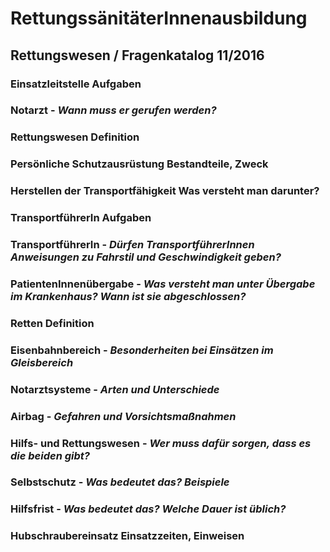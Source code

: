 # RettungssänitäterInnenausbildung
## Rettungswesen / Fragenkatalog 11/2016

### Einsatzleitstelle Aufgaben

### Notarzt - *Wann muss er gerufen werden?*

### Rettungswesen Definition

### Persönliche Schutzausrüstung Bestandteile, Zweck

### Herstellen der Transportfähigkeit Was versteht man darunter?

### TransportführerIn Aufgaben

### TransportführerIn - *Dürfen TransportführerInnen Anweisungen zu Fahrstil und Geschwindigkeit geben?*

### PatientenInnenübergabe - *Was versteht man unter Übergabe im Krankenhaus? Wann ist sie abgeschlossen?*

### Retten Definition

### Eisenbahnbereich - *Besonderheiten bei Einsätzen im Gleisbereich*

### Notarztsysteme - *Arten und Unterschiede*

### Airbag - *Gefahren und Vorsichtsmaßnahmen*

### Hilfs- und Rettungswesen - *Wer muss dafür sorgen, dass es die beiden gibt?*

### Selbstschutz - *Was bedeutet das? Beispiele*

### Hilfsfrist - *Was bedeutet das? Welche Dauer ist üblich?*

### Hubschraubereinsatz Einsatzzeiten, Einweisen
